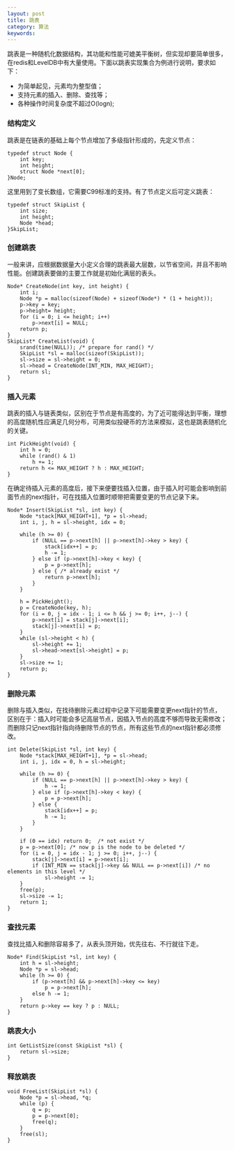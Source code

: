 ```yaml
---
layout: post
title: 跳表
category: 算法
keywords: 
---
```


跳表是一种随机化数据结构，其功能和性能可媲美平衡树，但实现却要简单很多，在redis和LevelDB中有大量使用。下面以跳表实现集合为例进行说明，要求如下：

- 为简单起见，元素均为整型值；
- 支持元素的插入、删除、查找等；
- 各种操作时间复杂度不超过O(logn);

### 结构定义

跳表是在链表的基础上每个节点增加了多级指针形成的，先定义节点：

```
typedef struct Node {
    int key;
    int height;
    struct Node *next[0];
}Node;
```

这里用到了变长数组，它需要C99标准的支持。有了节点定义后可定义跳表：

```
typedef struct SkipList {
    int size;
    int height;
    Node *head;
}SkipList;
```

### 创建跳表

一般来讲，应根据数据量大小定义合理的跳表最大层数，以节省空间，并且不影响性能。创建跳表要做的主要工作就是初始化满层的表头。

```
Node* CreateNode(int key, int height) {
    int i;
    Node *p = malloc(sizeof(Node) + sizeof(Node*) * (1 + height));
    p->key = key;
    p->height= height;
    for (i = 0; i <= height; i++)
        p->next[i] = NULL;
    return p;
}
SkipList* CreateList(void) {
    srand(time(NULL)); /* prepare for rand() */
    SkipList *sl = malloc(sizeof(SkipList));
    sl->size = sl->height = 0;
    sl->head = CreateNode(INT_MIN, MAX_HEIGHT);
    return sl;
}
```

### 插入元素

跳表的插入与链表类似，区别在于节点是有高度的，为了近可能得达到平衡，理想的高度随机性应满足几何分布，可用类似投硬币的方法来模拟，这也是跳表随机化的关键。

```
int PickHeight(void) {
    int h = 0;
    while (rand() & 1)
        h += 1;
    return h <= MAX_HEIGHT ? h : MAX_HEIGHT;
}
```

在确定待插入元素的高度后，接下来便要找插入位置，由于插入时可能会影响到前面节点的next指针，可在找插入位置时顺带把需要变更的节点记录下来。

```
Node* Insert(SkipList *sl, int key) {
    Node *stack[MAX_HEIGHT+1], *p = sl->head;
    int i, j, h = sl->height, idx = 0;
    
    while (h >= 0) {
        if (NULL == p->next[h] || p->next[h]->key > key) {
            stack[idx++] = p;
            h -= 1;
        } else if (p->next[h]->key < key) {
            p = p->next[h];
        } else { /* already exist */
            return p->next[h];
        }
    }

    h = PickHeight();
    p = CreateNode(key, h);
    for (i = 0, j = idx - 1; i <= h && j >= 0; i++, j--) {
        p->next[i] = stack[j]->next[i];
        stack[j]->next[i] = p;
    }
    while (sl->height < h) {
        sl->height += 1;
        sl->head->next[sl->height] = p;
    }
    sl->size += 1;
    return p;
}
```

### 删除元素

删除与插入类似，在找待删除元素过程中记录下可能需要变更next指针的节点，区别在于：插入时可能会多记高层节点，因插入节点的高度不够而导致无需修改；而删除只记next指针指向待删除节点的节点，所有这些节点的next指针都必须修改。

```
int Delete(SkipList *sl, int key) {
    Node *stack[MAX_HEIGHT+1], *p = sl->head;
    int i, j, idx = 0, h = sl->height;

    while (h >= 0) {
        if (NULL == p->next[h] || p->next[h]->key > key) {
            h -= 1;
        } else if (p->next[h]->key < key) {
            p = p->next[h];
        } else {
            stack[idx++] = p;
            h -= 1;
        }
    }

    if (0 == idx) return 0;  /* not exist */
    p = p->next[0]; /* now p is the node to be deleted */
    for (i = 0, j = idx - 1; j >= 0; i++, j--) {
        stack[j]->next[i] = p->next[i];
        if (INT_MIN == stack[j]->key && NULL == p->next[i]) /* no elements in this level */
            sl->height -= 1;
    }
    free(p);
    sl->size -= 1;
    return 1;
}
```

### 查找元素

查找比插入和删除容易多了，从表头顶开始，优先往右、不行就往下走。

```
Node* Find(SkipList *sl, int key) {
    int h = sl->height;
    Node *p = sl->head;
    while (h >= 0) {
        if (p->next[h] && p->next[h]->key <= key)
            p = p->next[h];
        else h -= 1;
    }
    return p->key == key ? p : NULL;
}
```

### 跳表大小

```
int GetListSize(const SkipList *sl) {
    return sl->size;
}
```

### 释放跳表

```
void FreeList(SkipList *sl) {
    Node *p = sl->head, *q;
    while (p) {
        q = p;
        p = p->next[0];
        free(q);
    }
    free(sl);
}
```

